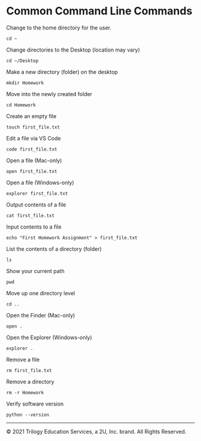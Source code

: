 # Common Command Line Commands

Change to the home directory for the user.

```shell
cd ~
```

Change directories to the Desktop (location may vary)

```shell
cd ~/Desktop
```

Make a new directory (folder) on the desktop

```shell
mkdir Homework
```

Move into the newly created folder

```shell
cd Homework
```

Create an empty file

```shell
touch first_file.txt
```

Edit a file via VS Code

```shell
code first_file.txt
```

Open a file (Mac-only)

```shell
open first_file.txt
```

Open a file (Windows-only)

```shell
explorer first_file.txt
```

Output contents of a file

```shell
cat first_file.txt
```

Input contents to a file

```shell
echo "First Homework Assignment" > first_file.txt
```

List the contents of a directory (folder)

```shell
ls
```

Show your current path

```shell
pwd
```

Move up one directory level
```shell
cd ..
```

Open the Finder (Mac-only)

```shell
open .
```

Open the Explorer (Windows-only)

```shell
explorer .
```

Remove a file

```shell
rm first_file.txt
```

Remove a directory

```shell
rm -r Homework
```

Verify software version

```shell
python --version
```

---
© 2021 Trilogy Education Services, a 2U, Inc. brand. All Rights Reserved.
